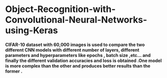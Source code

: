 # Object-Recognition-with-Convolutional-Neural-Networks-using-Keras
#### CIFAR-10 dataset with 60,000 images is used to compare the two different CNN models with different number of layers, different parameters and hyperparameters like epochs , batch size ,etc... and finally the different validation accuracies and loss is obtained .One model is more complex than the other and produces better results than the former .
